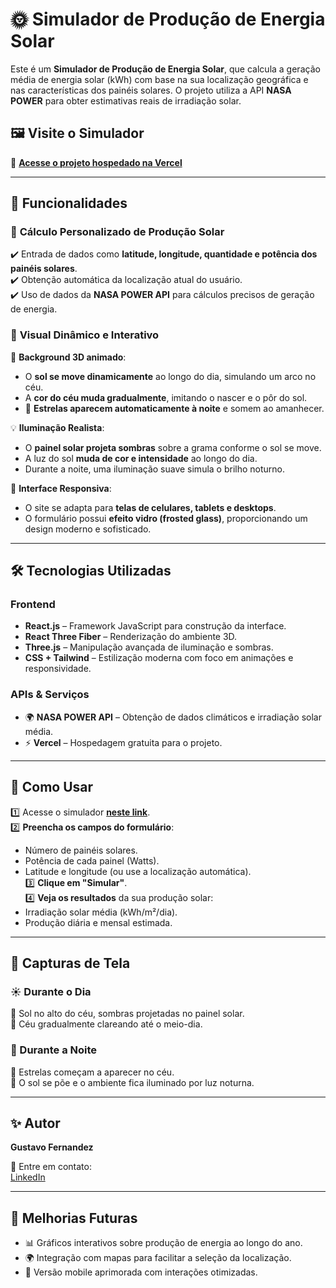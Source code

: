 # 🌞 Simulador de Produção de Energia Solar

Este é um **Simulador de Produção de Energia Solar**, que calcula a geração média de energia solar (kWh) com base na sua localização geográfica e nas características dos painéis solares. O projeto utiliza a API **NASA POWER** para obter estimativas reais de irradiação solar.

## 🖼️ Visite o Simulador  
🔗 **[Acesse o projeto hospedado na Vercel](https://www.simularproducaoenergiasolar.tech/)**  

---

## 🚀 Funcionalidades  

### 🔢 **Cálculo Personalizado de Produção Solar**  
✔️ Entrada de dados como **latitude, longitude, quantidade e potência dos painéis solares**.  
✔️ Obtenção automática da localização atual do usuário.  
✔️ Uso de dados da **NASA POWER API** para cálculos precisos de geração de energia.  

### 🎨 **Visual Dinâmico e Interativo**  
🌅 **Background 3D animado**:  
- O **sol se move dinamicamente** ao longo do dia, simulando um arco no céu.  
- A **cor do céu muda gradualmente**, imitando o nascer e o pôr do sol.  
- 🌙 **Estrelas aparecem automaticamente à noite** e somem ao amanhecer.  

💡 **Iluminação Realista**:  
- O **painel solar projeta sombras** sobre a grama conforme o sol se move.  
- A luz do sol **muda de cor e intensidade** ao longo do dia.  
- Durante a noite, uma iluminação suave simula o brilho noturno.  

📱 **Interface Responsiva**:  
- O site se adapta para **telas de celulares, tablets e desktops**.  
- O formulário possui **efeito vidro (frosted glass)**, proporcionando um design moderno e sofisticado.  

---

## 🛠️ Tecnologias Utilizadas  

### **Frontend**  
- **React.js** – Framework JavaScript para construção da interface.  
- **React Three Fiber** – Renderização do ambiente 3D.  
- **Three.js** – Manipulação avançada de iluminação e sombras.  
- **CSS + Tailwind** – Estilização moderna com foco em animações e responsividade.  

### **APIs & Serviços**  
- 🌍 **NASA POWER API** – Obtenção de dados climáticos e irradiação solar média.  
- ⚡ **Vercel** – Hospedagem gratuita para o projeto.  

---

## 📝 Como Usar  

1️⃣ Acesse o simulador **[neste link](https://spes-git-main-gustavo-fernandezs-projects-8e993dbf.vercel.app/)**.  
2️⃣ **Preencha os campos do formulário**:  
   - Número de painéis solares.  
   - Potência de cada painel (Watts).  
   - Latitude e longitude (ou use a localização automática).  
3️⃣ **Clique em "Simular"**.  
4️⃣ **Veja os resultados** da sua produção solar:  
   - Irradiação solar média (kWh/m²/dia).  
   - Produção diária e mensal estimada.  

---

## 📸 Capturas de Tela  

### ☀️ Durante o Dia  
🔹 Sol no alto do céu, sombras projetadas no painel solar.  
🔹 Céu gradualmente clareando até o meio-dia.  

### 🌙 Durante a Noite  
🔹 Estrelas começam a aparecer no céu.  
🔹 O sol se põe e o ambiente fica iluminado por luz noturna.  

---

## ✨ Autor  
**Gustavo Fernandez**  

📩 Entre em contato:  
[LinkedIn](https://www.linkedin.com/in/gustavo-fernandez-375860235/)  

---

## 🔧 Melhorias Futuras  
- 📊 Gráficos interativos sobre produção de energia ao longo do ano.  
- 🌍 Integração com mapas para facilitar a seleção da localização.  
- 📱 Versão mobile aprimorada com interações otimizadas.  
